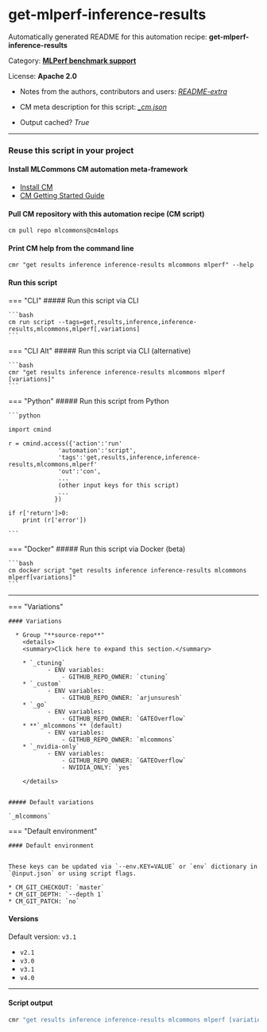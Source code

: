 # get-mlperf-inference-results
Automatically generated README for this automation recipe: **get-mlperf-inference-results**

Category: **[MLPerf benchmark support](..)**

License: **Apache 2.0**

* Notes from the authors, contributors and users: [*README-extra*](https://github.com/mlcommons/cm4mlops/tree/main/script/get-mlperf-inference-results/README-extra.md)

* CM meta description for this script: *[_cm.json](https://github.com/mlcommons/cm4mlops/tree/main/script/get-mlperf-inference-results/_cm.json)*
* Output cached? *True*

---
### Reuse this script in your project

#### Install MLCommons CM automation meta-framework

* [Install CM](https://docs.mlcommons.org/ck/install)
* [CM Getting Started Guide](https://docs.mlcommons.org/ck/getting-started/)

#### Pull CM repository with this automation recipe (CM script)

```cm pull repo mlcommons@cm4mlops```

#### Print CM help from the command line

````cmr "get results inference inference-results mlcommons mlperf" --help````

#### Run this script

=== "CLI"
    ##### Run this script via CLI

    ```bash
    cm run script --tags=get,results,inference,inference-results,mlcommons,mlperf[,variations] 
    ```
=== "CLI Alt"
    ##### Run this script via CLI (alternative)


    ```bash
    cmr "get results inference inference-results mlcommons mlperf [variations]" 
    ```

=== "Python"
    ##### Run this script from Python


    ```python

    import cmind

    r = cmind.access({'action':'run'
                  'automation':'script',
                  'tags':'get,results,inference,inference-results,mlcommons,mlperf'
                  'out':'con',
                  ...
                  (other input keys for this script)
                  ...
                 })

    if r['return']>0:
        print (r['error'])

    ```


=== "Docker"
    ##### Run this script via Docker (beta)

    ```bash
    cm docker script "get results inference inference-results mlcommons mlperf[variations]" 
    ```
___

=== "Variations"


    #### Variations

      * Group "**source-repo**"
        <details>
        <summary>Click here to expand this section.</summary>

        * `_ctuning`
               - ENV variables:
                   - GITHUB_REPO_OWNER: `ctuning`
        * `_custom`
               - ENV variables:
                   - GITHUB_REPO_OWNER: `arjunsuresh`
        * `_go`
               - ENV variables:
                   - GITHUB_REPO_OWNER: `GATEOverflow`
        * **`_mlcommons`** (default)
               - ENV variables:
                   - GITHUB_REPO_OWNER: `mlcommons`
        * `_nvidia-only`
               - ENV variables:
                   - GITHUB_REPO_OWNER: `GATEOverflow`
                   - NVIDIA_ONLY: `yes`

        </details>


    ##### Default variations

    `_mlcommons`
=== "Default environment"

    #### Default environment


    These keys can be updated via `--env.KEY=VALUE` or `env` dictionary in `@input.json` or using script flags.

    * CM_GIT_CHECKOUT: `master`
    * CM_GIT_DEPTH: `--depth 1`
    * CM_GIT_PATCH: `no`


#### Versions
Default version: `v3.1`

* `v2.1`
* `v3.0`
* `v3.1`
* `v4.0`

___
#### Script output
```bash
cmr "get results inference inference-results mlcommons mlperf [variations]"  -j
```